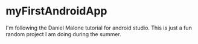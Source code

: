 # myFirstAndroidApp
I'm following the Daniel Malone tutorial for android studio. This is just a fun random project I am doing during the summer.

